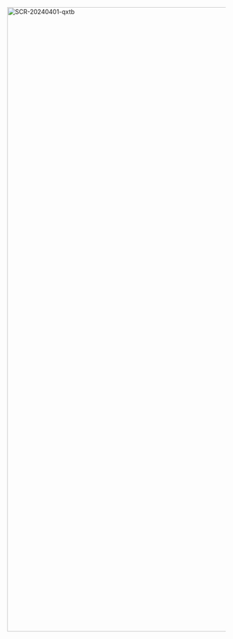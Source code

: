 <img width="1440" alt="SCR-20240401-qxtb" src="https://github.com/ALL-ALL-ALL/RandomDog/assets/157831738/d05da1cb-b8a4-4fb0-a785-751e5cc43549">
